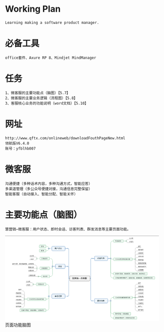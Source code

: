 # Working Plan
	Learning making a software product manager.

# 必备工具
	office套件、Axure RP 8、Mindjet MindManager

# 任务
    1、微客服的主要功能点（脑图）【5.7】
    2、微客服的主要业务逻辑（流程图）【5.8】
    3、客服核心业务的功能说明（word文档）【5.10】
 
# 网址
	http://www.qftx.com/onlineweb/downloadFouthPageNew.html   
	领航版V6.4.0
	账号：yfblhb007

# 微客服
	沟通便捷（多种话术内容，多种沟通方式，智能应答）
	多渠道管理（多公众号便捷对接，沟通信息完整保留）
	智能客服（自动接入、智能分配、智能关怀）

# 主要功能点（脑图）
	慧营销—微客服：用户状态、即时会话、访客列表、群发消息等主要页面功能。
![image](https://github.com/MrRenMinghui/Product-Manager/blob/master/Snipaste_2019-05-06_10-17-36.png)
页面功能脑图


